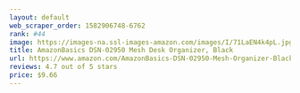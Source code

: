 ```yaml
---
layout: default 
﻿web_scraper_order: 1582906748-6762
rank: #44
image: https://images-na.ssl-images-amazon.com/images/I/71LaEN4k4pL.jpg
title: AmazonBasics DSN-02950 Mesh Desk Organizer, Black
url: https://www.amazon.com/AmazonBasics-DSN-02950-Mesh-Organizer-Black/dp/B06XYMV21L/ref=zg_mw_office-products_44?_encoding=UTF8&psc=1&refRID=P0ECJQ11PPCC8ZJ2K329
reviews: 4.7 out of 5 stars
price: $9.66 
---
```

